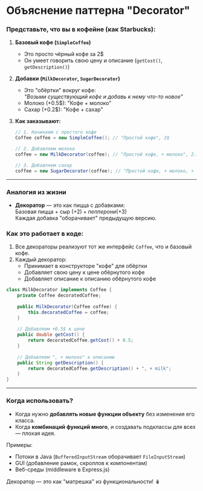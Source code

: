 # Объяснение паттерна "Decorator"

### **Представьте, что вы в кофейне (как Starbucks):**

1. **Базовый кофе (`SimpleCoffee`)**
   - Это просто чёрный кофе за 2$
   - Он умеет говорить свою цену и описание (`getCost()`, `getDescription()`)

2. **Добавки (`MilkDecorator`, `SugarDecorator`)**
   - Это "обёртки" вокруг кофе:  
     *"Возьми существующий кофе и добавь к нему что-то новое"*
   - Молоко (+0.5$): "Кофе + молоко"
   - Сахар (+0.2$): "Кофе + сахар"

3. **Как заказывают:**
   ```java
   // 1. Начинаем с простого кофе
   Coffee coffee = new SimpleCoffee(); // "Простой кофе", 2$
   
   // 2. Добавляем молоко
   coffee = new MilkDecorator(coffee); // "Простой кофе, + молоко", 2.5$
   
   // 3. Добавляем сахар
   coffee = new SugarDecorator(coffee); // "Простой кофе, + молоко, + сахар", 2.7$
   ```

---

### **Аналогия из жизни**
- **Декоратор** — это как пицца с добавками:  
  Базовая пицца + сыр (+$2) + пепперони (+$3)  
  Каждая добавка "оборачивает" предыдущую версию.


### **Как это работает в коде:**
1. Все декораторы реализуют тот же интерфейс `Coffee`, что и базовый кофе.
2. Каждый декоратор:
   - Принимает в конструкторе "кофе" для обёртки
   - Добавляет свою цену к цене обёрнутого кофе
   - Добавляет описание к описанию обёрнутого кофе

```java
class MilkDecorator implements Coffee {
    private Coffee decoratedCoffee;
    
    public MilkDecorator(Coffee coffee) {
        this.decoratedCoffee = coffee;
    }
    
    // Добавляем +0.5$ к цене
    public double getCost() {
        return decoratedCoffee.getCost() + 0.5;
    }
    
    // Добавляем ", + молоко" к описанию
    public String getDescription() {
        return decoratedCoffee.getDescription() + ", + milk";
    }
}
```

---

### **Когда использовать?**
- Когда нужно **добавлять новые функции объекту** без изменения его класса.
- Когда **комбинаций функций много**, и создавать подклассы для всех — плохая идея.

Примеры:
- Потоки в Java (`BufferedInputStream` оборачивает `FileInputStream`)
- GUI (добавление рамок, скроллов к компонентам)
- Веб-среды (middleware в Express.js)

Декоратор — это как "матрешка" из функциональности! 🪆